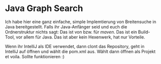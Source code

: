 # Java Graph Search

Ich habe hier eine ganz einfache, simple Implemtierung von Breitensuche in Java bereitgestellt.
Falls ihr Java-Anfänger seid und euch die Ordnerstruktur nichts sagt: Das ist von bzw. für *maven*.
Das ist ein Build-Tool, vor allem für Java. Das ist aber kein Hexenwerk, hat nur Vorteile.

Wenn ihr IntelliJ als IDE verwendet, dann clont das Repository, geht in IntelliJ
auf öffnen und wählt die pom.xml aus. Wählt dann öffnen als Projekt et voila. Sollte funktionieren :)
